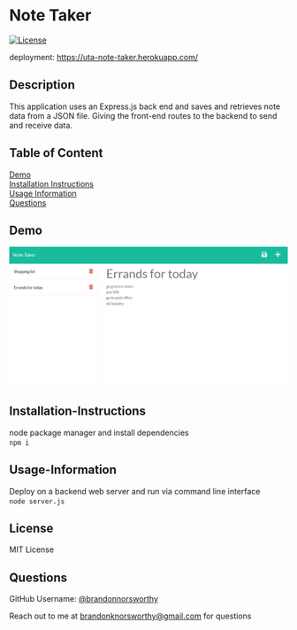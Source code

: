 # Note Taker
  
  [![License](https://img.shields.io/badge/License-MIT-blue.svg)](https://opensource.org/licenses/MIT)
  
  deployment: https://uta-note-taker.herokuapp.com/  
  ## Description
  
  This application uses an Express.js back end and saves and retrieves note data from a JSON file. Giving the front-end routes to the backend to send and receive data.
  
  ## Table of Content
  
  [Demo](#demo)  
  [Installation Instructions](#installation-instructions)  
  [Usage Information](#usage-information)  
  [Questions](#questions)  
  
  ## Demo

  ![still image of demo](/assets/desktop_demo.png)

  ## Installation-Instructions
  
  node package manager and install dependencies  
  ```npm i```
  
  ## Usage-Information
  
  Deploy on a backend web server and run via command line interface  
  ```node server.js```
  
  ## License
  
  MIT License
  
  ## Questions
  
  GitHub Username: [@brandonnorsworthy](https://github.com/brandonnorsworthy)  
  
  Reach out to me at [brandonknorsworthy@gmail.com](mailto:brandonknorsworthy@gmail.com) for questions  
  